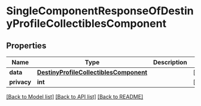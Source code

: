 # SingleComponentResponseOfDestinyProfileCollectiblesComponent

## Properties
Name | Type | Description | Notes
------------ | ------------- | ------------- | -------------
**data** | [**DestinyProfileCollectiblesComponent**](DestinyProfileCollectiblesComponent.md) |  | [optional] 
**privacy** | **int** |  | [optional] 

[[Back to Model list]](../README.md#documentation-for-models) [[Back to API list]](../README.md#documentation-for-api-endpoints) [[Back to README]](../README.md)



